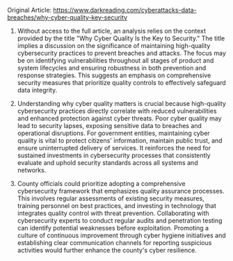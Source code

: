 Original Article: https://www.darkreading.com/cyberattacks-data-breaches/why-cyber-quality-key-security

1) Without access to the full article, an analysis relies on the context provided by the title "Why Cyber Quality Is the Key to Security." The title implies a discussion on the significance of maintaining high-quality cybersecurity practices to prevent breaches and attacks. The focus may be on identifying vulnerabilities throughout all stages of product and system lifecycles and ensuring robustness in both prevention and response strategies. This suggests an emphasis on comprehensive security measures that prioritize quality controls to effectively safeguard data integrity.

2) Understanding why cyber quality matters is crucial because high-quality cybersecurity practices directly correlate with reduced vulnerabilities and enhanced protection against cyber threats. Poor cyber quality may lead to security lapses, exposing sensitive data to breaches and operational disruptions. For government entities, maintaining cyber quality is vital to protect citizens' information, maintain public trust, and ensure uninterrupted delivery of services. It reinforces the need for sustained investments in cybersecurity processes that consistently evaluate and uphold security standards across all systems and networks.

3) County officials could prioritize adopting a comprehensive cybersecurity framework that emphasizes quality assurance processes. This involves regular assessments of existing security measures, training personnel on best practices, and investing in technology that integrates quality control with threat prevention. Collaborating with cybersecurity experts to conduct regular audits and penetration testing can identify potential weaknesses before exploitation. Promoting a culture of continuous improvement through cyber hygiene initiatives and establishing clear communication channels for reporting suspicious activities would further enhance the county's cyber resilience.